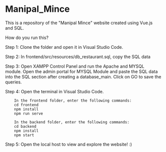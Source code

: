 # Manipal_Mince
This is a repository of the "Manipal Mince" website created using Vue.js and SQL. 


How do you run this?

Step 1: Clone the folder and open it in Visual Studio Code.

Step 2: In frontend/src/resources/db_restaurant.sql, copy the SQL data

Step 3: Open XAMPP Control Panel and run the Apache and MYSQL module. 
        Open the admin portal for MYSQL Module and paste the SQL data into the SQL section after creating a database_main.
        Click on GO to save the queries.
        
Step 4: Open the terminal in Visual Studio Code. 

        In the frontend folder, enter the following commands:
        cd frontend
        npm install
        npm run serve
        
        In the backend folder, enter the following commands:
        cd backend
        npm install
        npm start
        
Step 5: Open the local host to view and explore the website! :)        
        
